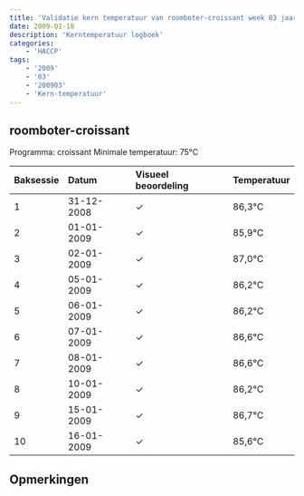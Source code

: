 ```yaml
---
title: 'Validatie kern temperatuur van roomboter-croissant week 03 jaar 2009'
date: 2009-01-18
description: 'Kerntemperatuur logboek'
categories:
    - 'HACCP'
tags:
    - '2009'
    - '03'
    - '200903'
    - 'Kern-temperatuur'
---
```


## roomboter-croissant

Programma: croissant
Minimale temperatuur: 75°C

| Baksessie | Datum | Visueel beoordeling | Temperatuur |
|:---|:---|:---|:---|
| 1 | 31-12-2008 | &check; | 86,3°C |
| 2 | 01-01-2009 | &check; | 85,9°C |
| 3 | 02-01-2009 | &check; | 87,0°C |
| 4 | 05-01-2009 | &check; | 86,2°C |
| 5 | 06-01-2009 | &check; | 86,2°C |
| 6 | 07-01-2009 | &check; | 86,6°C |
| 7 | 08-01-2009 | &check; | 86,6°C |
| 8 | 10-01-2009 | &check; | 86,2°C |
| 9 | 15-01-2009 | &check; | 86,7°C |
| 10 | 16-01-2009 | &check; | 85,6°C |

## Opmerkingen


